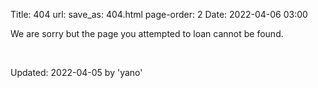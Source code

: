Title: 404
url:
save_as: 404.html
page-order: 2
Date: 2022-04-06 03:00

We are sorry but the page you attempted to loan cannot be found.

<br />

Updated: 2022-04-05 by 'yano'

